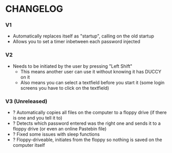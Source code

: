 # CHANGELOG

### V1
- Automatically replaces itself as "startup", calling on the old startup
- Allows you to set a timer inbetween each password injected

### V2
- Needs to be initiated by the user by pressing "Left Shift"
  - This means another user can use it without knowing it has DUCCY on it
  - Also means you can select a textfield before you start it (some login screens you have to click on the textfield)

### V3 (Unreleased)
- ? Automatically copies all files on the computer to a floppy drive (if there is one and you tell it to)
- ? Detects which password entered was the right one and sends it to a floppy drive (or even an online Pastebin file)
- ? Fixed some issues with sleep functions
- ? Floppy-driveable, initiates from the floppy so nothing is saved on the computer itself
